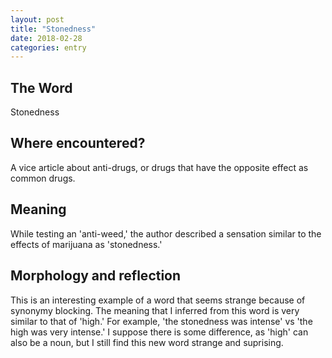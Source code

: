 ```yaml
---
layout: post
title: "Stonedness"
date: 2018-02-28
categories: entry
---
```

## The Word
Stonedness

## Where encountered?
A vice article about anti-drugs, or drugs that have the opposite effect as common drugs. 

## Meaning
While testing an 'anti-weed,' the author described a sensation similar to the effects of marijuana as 'stonedness.' 

## Morphology and reflection
This is an interesting example of a word that seems strange because of synonymy blocking. The meaning that I inferred from this word is very similar to that of 'high.' For example, 'the stonedness was intense' vs 'the high was very intense.' I suppose there is some difference, as 'high' can also be a noun, but I still find this new word strange and suprising.
